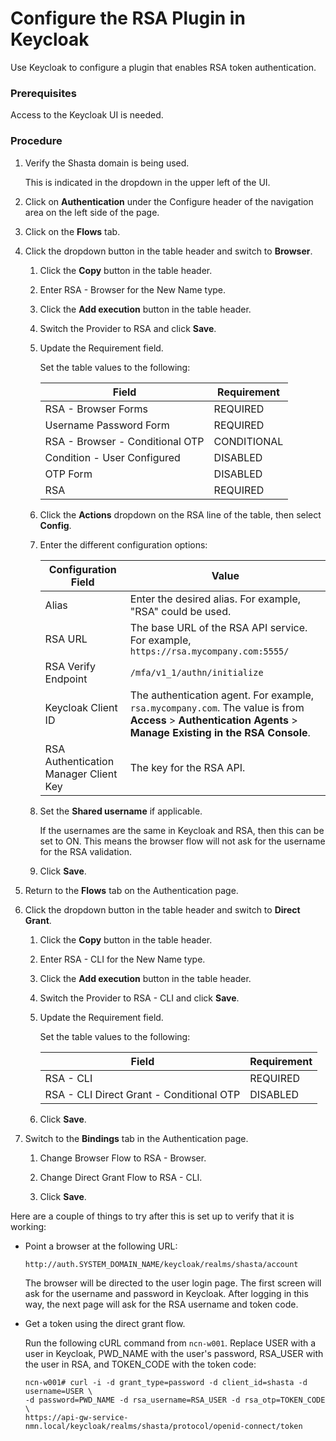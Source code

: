 # Configure the RSA Plugin in Keycloak

Use Keycloak to configure a plugin that enables RSA token authentication.

### Prerequisites

Access to the Keycloak UI is needed.

### Procedure

1.  Verify the Shasta domain is being used.

    This is indicated in the dropdown in the upper left of the UI.

2.  Click on **Authentication** under the Configure header of the navigation area on the left side of the page.

3.  Click on the **Flows** tab.

4.  Click the dropdown button in the table header and switch to **Browser**.

    1.  Click the **Copy** button in the table header.

    2.  Enter RSA - Browser for the New Name type.

    3.  Click the **Add execution** button in the table header.

    4.  Switch the Provider to RSA and click **Save**.

    5.  Update the Requirement field.

        Set the table values to the following:

        |Field|Requirement|
        |-----|-----------|
        |RSA - Browser Forms|REQUIRED|
        |Username Password Form|REQUIRED|
        |RSA - Browser - Conditional OTP|CONDITIONAL|
        |Condition - User Configured|DISABLED|
        |OTP Form|DISABLED|
        |RSA|REQUIRED|

    6.  Click the **Actions** dropdown on the RSA line of the table, then select **Config**.

    7.  Enter the different configuration options:

        | Configuration Field                   | Value                                                        |
        | ------------------------------------- | ------------------------------------------------------------ |
        | Alias                                 | Enter the desired alias. For example, "RSA" could be used.   |
        | RSA URL                               | The base URL of the RSA API service. For example, `https://rsa.mycompany.com:5555/` |
        | RSA Verify Endpoint                   | `/mfa/v1_1/authn/initialize`                                 |
        | Keycloak Client ID                    | The authentication agent. For example, `rsa.mycompany.com`. The value is from **Access** \> **Authentication Agents** \> **Manage Existing in the RSA Console**. |
        | RSA Authentication Manager Client Key | The key for the RSA API.                                     |

    8. Set the **Shared username** if applicable.

       If the usernames are the same in Keycloak and RSA, then this can be set to ON. This means the browser flow will not ask for the username for the RSA validation.

    9. Click **Save**.

5.  Return to the **Flows** tab on the Authentication page.

6.  Click the dropdown button in the table header and switch to **Direct Grant**.

    1.  Click the **Copy** button in the table header.

    2.  Enter RSA - CLI for the New Name type.

    3.  Click the **Add execution** button in the table header.

    4.  Switch the Provider to RSA - CLI and click **Save**.

    5.  Update the Requirement field.

        Set the table values to the following:

        |Field|Requirement|
        |-----|-----------|
        |RSA - CLI|REQUIRED|
        |RSA - CLI Direct Grant - Conditional OTP|DISABLED|

    6.  Click **Save**.

7.  Switch to the **Bindings** tab in the Authentication page.

    1.  Change Browser Flow to RSA - Browser.

    2.  Change Direct Grant Flow to RSA - CLI.

    3.  Click **Save**.


Here are a couple of things to try after this is set up to verify that it is working:

-   Point a browser at the following URL:

    ```screen
    http://auth.SYSTEM_DOMAIN_NAME/keycloak/realms/shasta/account
    ```

    The browser will be directed to the user login page. The first screen will ask for the username and password in Keycloak. After logging in this way, the next page will ask for the RSA username and token code.

-   Get a token using the direct grant flow.

    Run the following cURL command from `ncn-w001`. Replace USER with a user in Keycloak, PWD\_NAME with the user's password, RSA\_USER with the user in RSA, and TOKEN\_CODE with the token code:

    ```screen
    ncn-w001# curl -i -d grant_type=password -d client_id=shasta -d username=USER \
    -d password=PWD_NAME -d rsa_username=RSA_USER -d rsa_otp=TOKEN_CODE \
    https://api-gw-service-nmn.local/keycloak/realms/shasta/protocol/openid-connect/token
    ```

